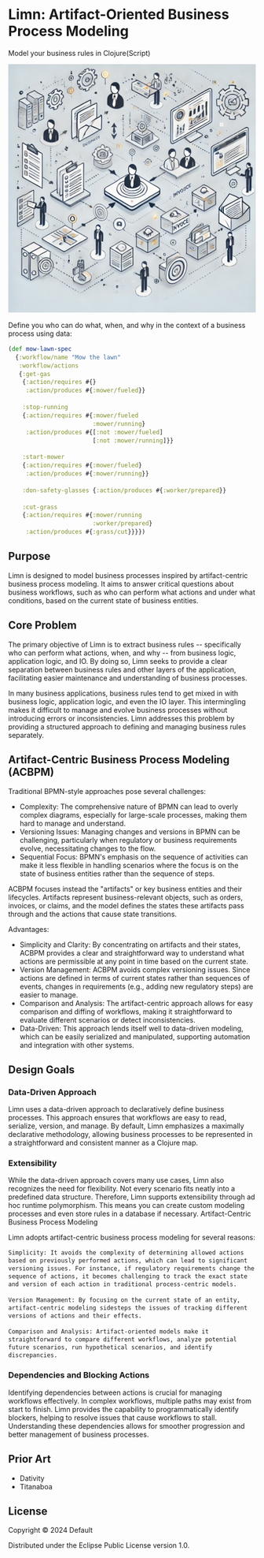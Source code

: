 # Limn: Artifact-Oriented Business Process Modeling

Model your business rules in Clojure(Script)

![limn image](./doc/resources/limn.webp)

Define you who can do what, when, and why in the context of a business process using data:

```clojure
(def mow-lawn-spec
  {:workflow/name "Mow the lawn"
   :workflow/actions
   {:get-gas
    {:action/requires #{}
     :action/produces #{:mower/fueled}}

    :stop-running
    {:action/requires #{:mower/fueled
                        :mower/running}
     :action/produces #{[:not :mower/fueled]
                        [:not :mower/running]}}

    :start-mower
    {:action/requires #{:mower/fueled}
     :action/produces #{:mower/running}}

    :don-safety-glasses {:action/produces #{:worker/prepared}}

    :cut-grass
    {:action/requires #{:mower/running
                        :worker/prepared}
     :action/produces #{:grass/cut}}}})

```

## Purpose

Limn is designed to model business processes inspired by artifact-centric business process modeling. It aims to answer critical questions about business workflows, such as who can perform what actions and under what conditions, based on the current state of business entities.

## Core Problem

The primary objective of Limn is to extract business rules -- specifically who can perform what actions, when, and why -- from business logic, application logic, and IO. By doing so, Limn seeks to provide a clear separation between business rules and other layers of the application, facilitating easier maintenance and understanding of business processes.

In many business applications, business rules tend to get mixed in with business logic, application logic, and even the IO layer. This intermingling makes it difficult to manage and evolve business processes without introducing errors or inconsistencies. Limn addresses this problem by providing a structured approach to defining and managing business rules separately.

## Artifact-Centric Business Process Modeling (ACBPM)

Traditional BPMN-style approaches pose several challenges:

- Complexity: The comprehensive nature of BPMN can lead to overly complex diagrams, especially for large-scale processes, making them hard to manage and understand.
- Versioning Issues: Managing changes and versions in BPMN can be challenging, particularly when regulatory or business requirements evolve, necessitating changes to the flow.
- Sequential Focus: BPMN's emphasis on the sequence of activities can make it less flexible in handling scenarios where the focus is on the state of business entities rather than the sequence of steps.

ACBPM focuses instead the "artifacts" or key business entities and their lifecycles. Artifacts represent business-relevant objects, such as orders, invoices, or claims, and the model defines the states these artifacts pass through and the actions that cause state transitions.

Advantages:

- Simplicity and Clarity: By concentrating on artifacts and their states, ACBPM provides a clear and straightforward way to understand what actions are permissible at any point in time based on the current state.
- Version Management: ACBPM avoids complex versioning issues. Since actions are defined in terms of current states rather than sequences of events, changes in requirements (e.g., adding new regulatory steps) are easier to manage.
- Comparison and Analysis: The artifact-centric approach allows for easy comparison and diffing of workflows, making it straightforward to evaluate different scenarios or detect inconsistencies.
- Data-Driven: This approach lends itself well to data-driven modeling, which can be easily serialized and manipulated, supporting automation and integration with other systems.

## Design Goals

### Data-Driven Approach

Limn uses a data-driven approach to declaratively define business processes. This approach ensures that workflows are easy to read, serialize, version, and manage. By default, Limn emphasizes a maximally declarative methodology, allowing business processes to be represented in a straightforward and consistent manner as a Clojure map.

### Extensibility

While the data-driven approach covers many use cases, Limn also recognizes the need for flexibility. Not every scenario fits neatly into a predefined data structure. Therefore, Limn supports extensibility through ad hoc runtime polymorphism. This means you can create custom modeling processes and even store rules in a database if necessary.
Artifact-Centric Business Process Modeling

Limn adopts artifact-centric business process modeling for several reasons:

    Simplicity: It avoids the complexity of determining allowed actions based on previously performed actions, which can lead to significant versioning issues. For instance, if regulatory requirements change the sequence of actions, it becomes challenging to track the exact state and version of each action in traditional process-centric models.

    Version Management: By focusing on the current state of an entity, artifact-centric modeling sidesteps the issues of tracking different versions of actions and their effects.

    Comparison and Analysis: Artifact-oriented models make it straightforward to compare different workflows, analyze potential future scenarios, run hypothetical scenarios, and identify discrepancies.

### Dependencies and Blocking Actions

Identifying dependencies between actions is crucial for managing workflows effectively. In complex workflows, multiple paths may exist from start to finish. Limn provides the capability to programmatically identify blockers, helping to resolve issues that cause workflows to stall. Understanding these dependencies allows for smoother progression and better management of business processes.

## Prior Art

- Dativity
- Titanaboa

## License

Copyright © 2024 Default

Distributed under the Eclipse Public License version 1.0.
